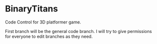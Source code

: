 # BinaryTitans
Code Control for 3D platformer game.

First branch will be the general code branch. I will try to give permissions for everyone to edit branches as they need.
